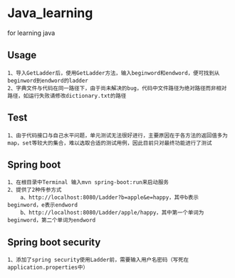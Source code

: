 # Java_learning
for learning java
## Usage
    1、导入GetLadder后，使用GetLadder方法，输入beginword和endword，便可找到从beginword到endword的ladder
    2、字典文件与代码在同一路径下，由于尚未解决的bug，代码中文件路径为绝对路径而非相对路径，如运行失败请修改dictionary.txt的路径
## Test
    1、由于代码接口与自己水平问题，单元测试无法很好进行，主要原因在于各方法的返回值多为map，set等较大的集合，难以选取合适的测试用例，因此目前只对最终功能进行了测试
## Spring boot
    1、在根目录中Terminal 输入mvn spring-boot:run来启动服务
    2、提供了2种传参方式
        a、http://localhost:8080/Ladder?b=apple&e=happy，其中b表示beginword，e表示endword
        b、http://localhost:8080/Ladder/apple/happy，其中第一个单词为beginword，第二个单词为endword
## Spring boot security
    1、添加了spring security使用Ladder前，需要输入用户名密码（写死在application.properties中）
     